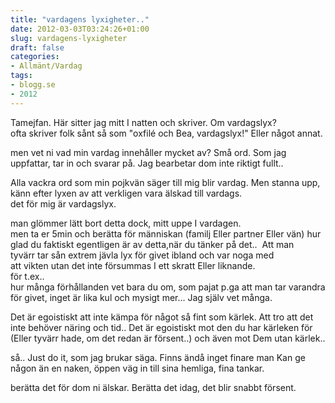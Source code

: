 ```yaml
---
title: "vardagens lyxigheter.."
date: 2012-03-03T03:24:26+01:00
slug: vardagens-lyxigheter
draft: false
categories:
- Allmänt/Vardag
tags:
- blogg.se
- 2012
---
```

Tamejfan. Här sitter jag mitt I natten och skriver. Om vardagslyx?  
ofta skriver folk sånt så som "oxfilé och Bea, vardagslyx!" Eller något annat.  
  
men vet ni vad min vardag innehåller mycket av? Små ord. Som jag uppfattar, tar in och svarar på. Jag bearbetar dom inte riktigt fullt..  
  
Alla vackra ord som min pojkvän säger till mig blir vardag. Men stanna upp, känn efter lyxen av att verkligen vara älskad till vardags.  
det för mig är vardagslyx.  
  
man glömmer lätt bort detta dock, mitt uppe I vardagen.  
men ta er 5min och berätta för människan (familj Eller partner Eller vän) hur glad du faktiskt egentligen är av detta,när du tänker på det..  Att man tyvärr tar sån extrem jävla lyx för givet ibland och var noga med att vikten utan det inte försummas I ett skratt Eller liknande.  
för t.ex..  
hur många förhållanden vet bara du om, som pajat p.ga att man tar varandra för givet, inget är lika kul och mysigt mer... Jag själv vet många.  
  
Det är egoistiskt att inte kämpa för något så fint som kärlek. Att tro att det inte behöver näring och tid.. Det är egoistiskt mot den du har kärleken för (Eller tyvärr hade, om det redan är försent..) och även mot Dem utan kärlek..  
  
så.. Just do it, som jag brukar säga. Finns ändå inget finare man Kan ge någon än en naken, öppen väg in till sina hemliga, fina tankar.  
  
berätta det för dom ni älskar. Berätta det idag, det blir snabbt försent.